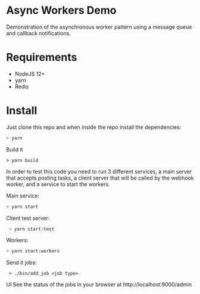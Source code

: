 # Async Workers Demo

Demonstration of the asynchronous worker pattern using a message queue and callback notifications.

# Requirements

* NodeJS 12+
* yarn
* Redis

# Install

Just clone this repo and when inside the repo install the dependencies:

```sh
> yarn
```

Build it
```
> yarn build
```

In order to test this code you need to run 3 different services, a main server
that accepts posting tasks, a client server that will be called by the webhook worker,
and a service to start the workers.

Main service:

```sh
> yarn start
```

Client test server:

```sh
 > yarn start:test
```

Workers:

```sh
> yarn start:workers
```

Send it jobs:
```
 > ./bin/add_job <job type>
```

UI
See the status of the jobs in your browser at http://localhost:9000/admin
